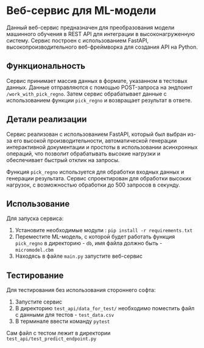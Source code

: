 # Веб-сервис для ML-модели

Данный веб-сервис предназначен для преобразования модели машинного обучения
в REST API для интеграции в высоконагруженную систему. Сервис построен с
использованием FastAPI, высокопроизводительного веб-фреймворка для создания
API на Python.

## Функциональность

Сервис принимает массив данных в формате, указанном в тестовых данных.
Данные отправляются с помощью POST-запроса на
эндпоинт `/work_with_pick_regno`. Затем сервис обрабатывает данные с
использованием функции `pick_regno` и возвращает результат в ответе.

## Детали реализации

Сервис реализован с использованием FastAPI, который был выбран из-за его
высокой производительности, автоматической генерации интерактивной 
документации и простоты в использовании асинхронных операций, что 
позволит обрабатывать высокие нагрузки и обеспечивает быстрый отклик
на запросы.

Функция `pick_regno` используется для обработки входных данных и генерации
результата. Сервис спроектирован для обработки высоких нагрузок, с
возможностью обработки до 500 запросов в секунду.

## Использование

Для запуска сервиса:

1. Установите необходимые модули : `pip install -r requirements.txt`
2. Переместите ML-модель, с которой будет работать функция `pick_regno`
   в директорию - `db`, имя файла должно быть - `micromodel.cbm`
3. Находясь в файле `main.py` запустите веб-сервис

## Тестирование

Для тестирования без использования стороннего софта:

1. Запустите сервис
2. В директорию `test_api/data_for_test/` необходимо поместить файл с
   данными для тестов - `test_data.csv`
3. В терминале ввести команду `pytest`

Сам файл с тестом лежит в директории `test_api/test_predict_endpoint.py`



